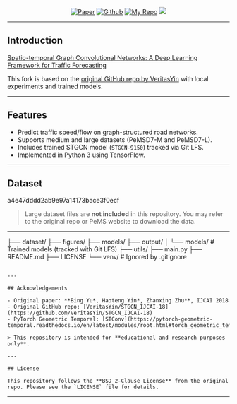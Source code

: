 <p align="center">
    <a href="https://www.ijcai.org/proceedings/2018/0505.pdf"><img src="https://img.shields.io/badge/-Paper-grey?logo=read%20the%20docs&logoColor=green" alt="Paper"></a>
    <a href="https://github.com/VeritasYin/STGCN_IJCAI-18"><img src="https://img.shields.io/badge/-Original%20Repo-grey?logo=github" alt="Github"></a>
    <a href="https://github.com/suryakirank1/traffic-flow-prediction-using-STGCN"><img src="https://img.shields.io/badge/-My%20Fork-blue" alt="My Repo"></a>
    <a href="https://github.com/VeritasYin/STGCN_IJCAI-18/blob/master/LICENSE"><img src="https://img.shields.io/badge/License-BSD%202--Clause-red.svg"></a>
</p>

---

## Introduction

[Spatio-temporal Graph Convolutional Networks: A Deep Learning Framework for Traffic Forecasting](https://www.ijcai.org/proceedings/2018/0505.pdf)

This fork is based on the [original GitHub repo by VeritasYin](https://github.com/VeritasYin/STGCN_IJCAI-18) with local experiments and trained models.

---

## Features

- Predict traffic speed/flow on graph-structured road networks.
- Supports medium and large datasets (PeMSD7-M and PeMSD7-L).
- Includes trained STGCN model (`STGCN-9150`) tracked via Git LFS.
- Implemented in Python 3 using TensorFlow.

---

## Dataset

a4e47dddd2ab9e97a14173bace3f0ecf

> Large dataset files are **not included** in this repository. You may refer to the original repo or PeMS website to download the data.

---

├── dataset/
├── figures/
├── models/
├── output/
│ └── models/ # Trained models (tracked with Git LFS)
├── utils/
├── main.py
├── README.md
├── LICENSE
└── venv/ # Ignored by .gitignore

```

---

## Acknowledgements

- Original paper: **Bing Yu*, Haoteng Yin*, Zhanxing Zhu**, IJCAI 2018
- Original GitHub repo: [VeritasYin/STGCN_IJCAI-18](https://github.com/VeritasYin/STGCN_IJCAI-18)
- PyTorch Geometric Temporal: [STConv](https://pytorch-geometric-temporal.readthedocs.io/en/latest/modules/root.html#torch_geometric_temporal.nn.attention.stgcn.STConv)

> This repository is intended for **educational and research purposes only**.

---

## License

This repository follows the **BSD 2-Clause License** from the original repo. Please see the `LICENSE` file for details.

```

---
